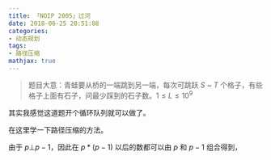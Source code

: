 ```yaml
---
title: 「NOIP 2005」过河
date: 2018-06-25 20:51:08
categories:
- 动态规划
tags:
- 路径压缩
mathjax: true
---
```


> 题目大意：青蛙要从桥的一端跳到另一端，每次可跳跃 $S$ ~ $T$ 个格子，有些格子上面有石子，问最少踩到的石子数。$1≤L≤10^9$

其实我感觉这道题开个循环队列就可以做了。

在这里学一下路径压缩的方法。

由于 $p⊥p-1$，因此在 $p*(p-1)$ 以后的数都可以由 $p$ 和 $p-1$ 组合得到，
